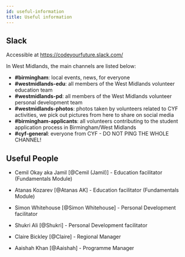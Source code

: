 ```yaml
---
id: useful-information
title: Useful information
---
```


## Slack

Accessible at https://codeyourfuture.slack.com/

In West Midlands, the main channels are listed below:
- **\#birmingham**: local events, news, for everyone
- **\#westmidlands-edu**: all members of the West Midlands volunteer education team
- **\#westmidlands-pd**: all members of the West Midlands volunteer personal development team
- **\#westmidlands-photos**: photos taken by volunteers related to CYF activities, we pick out pictures from here to share on social media
- **\#birmingham-applicants**: all volunteers contributing to the student application process in Birmingham/West Midlands
- **\#cyf-general**: everyone from CYF - DO NOT PING THE WHOLE CHANNEL!

## Useful People

- Cemil Okay aka Jamil [@Cemil (Jamil)] - Education facilitator (Fundamentals Module)

- Atanas Kozarev [@Atanas AK] - Education facilitator (Fundamentals Module)

- Simon Whitehouse [@Simon Whitehouse] - Personal Development facilitator

- Shukri Ali [@Shukri] - Personal Development facilitator

- Claire Bickley [@Claire] - Regional Manager

- Aaishah Khan [@Aaishah] - Programme Manager